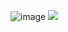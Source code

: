 ![image](https://user-images.githubusercontent.com/94399277/201357568-e0681882-2a4c-49d3-b87c-92416d69e26f.png)
<img src="https://user-images.githubusercontent.com/94399277/201357568-e0681882-2a4c-49d3-b87c-92416d69e26f.png">
